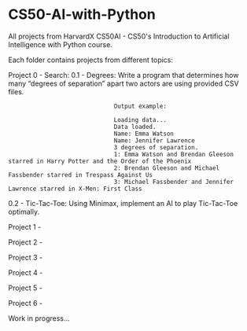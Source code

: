 # CS50-AI-with-Python
All projects from HarvardX CS50AI - CS50's Introduction to Artificial Intelligence with Python course.

Each folder contains projects from different topics:

Project 0 - Search:
0.1 - Degrees: Write a program that determines how many “degrees of separation” apart two actors are using provided CSV files.
                   
                                  Output example:
                                  
                                  Loading data...
                                  Data loaded.
                                  Name: Emma Watson
                                  Name: Jennifer Lawrence
                                  3 degrees of separation.
                                  1: Emma Watson and Brendan Gleeson starred in Harry Potter and the Order of the Phoenix
                                  2: Brendan Gleeson and Michael Fassbender starred in Trespass Against Us
                                  3: Michael Fassbender and Jennifer Lawrence starred in X-Men: First Class
                             
0.2 - Tic-Tac-Toe: Using Minimax, implement an AI to play Tic-Tac-Toe optimally.

Project 1 -

Project 2 -

Project 3 -

Project 4 -

Project 5 -

Project 6 -


Work in progress...
